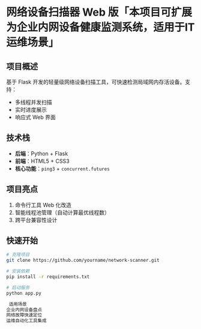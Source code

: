 # 网络设备扫描器 Web 版「本项目可扩展为企业内网设备健康监测系统，适用于IT运维场景」  

##  项目概述
基于 Flask 开发的轻量级网络设备扫描工具，可快速检测局域网内存活设备。支持：
- 多线程并发扫描
- 实时进度展示
- 响应式 Web 界面

##  技术栈
- **后端**：Python + Flask
- **前端**：HTML5 + CSS3
- **核心功能**：`ping3` + `concurrent.futures`

##  项目亮点
1. 命令行工具 Web 化改造
2. 智能线程池管理（自动计算最优线程数）
3. 跨平台兼容性设计

##  快速开始
```bash
# 克隆项目
git clone https://github.com/yourname/network-scanner.git

# 安装依赖
pip install -r requirements.txt

# 启动服务
python app.py

 适用场景
企业内网设备盘点
网络故障快速定位
运维自动化工具集成

